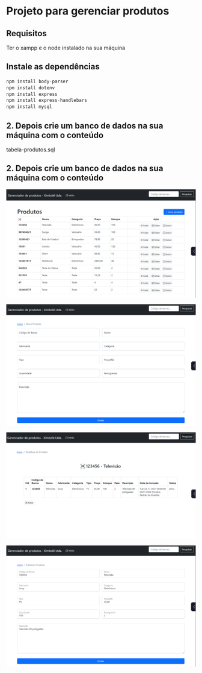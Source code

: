 # Projeto para gerenciar produtos

## Requisitos

Ter o xampp e o node instalado na sua máquina

## Instale as dependências

~~~~javascript
npm install body-parser
npm install dotenv
npm install express
npm install express-handlebars
npm install mysql
~~~~

## 2. Depois crie um banco de dados na sua máquina com o conteúdo

tabela-produtos.sql

## 2. Depois crie um banco de dados na sua máquina com o conteúdo

![Screenshot](views/images/image1.png)

![Screenshot](views/images/image2.png)

![Screenshot](views/images/image3.png)

![Screenshot](views/images/image4.png)
